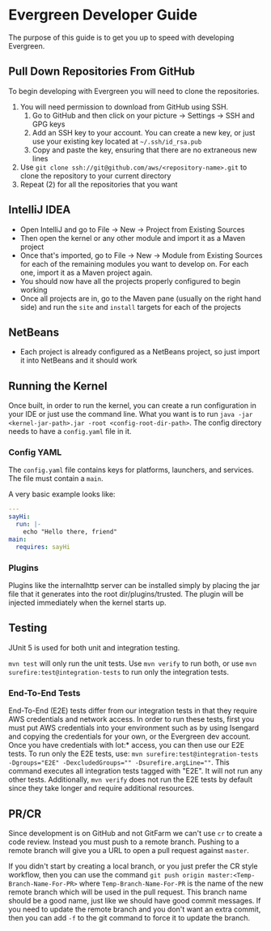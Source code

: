# Evergreen Developer Guide
The purpose of this guide is to get you up to speed with developing Evergreen.

## Pull Down Repositories From GitHub
To begin developing with Evergreen you will need to clone the repositories. 

1. You will need permission to download from GitHub using SSH.
    1. Go to GitHub and then click on your picture -> Settings -> SSH and GPG keys
    2. Add an SSH key to your account. You can create a new key, or just use your existing key located at `~/.ssh/id_rsa.pub`
    3. Copy and paste the key, ensuring that there are no extraneous new lines
2. Use `git clone ssh://git@github.com/aws/<repository-name>.git` to clone the repository to your current directory
3. Repeat (2) for all the repositories that you want

## IntelliJ IDEA
- Open IntelliJ and go to File -> New -> Project from Existing Sources
- Then open the kernel or any other module and import it as a Maven project
- Once that's imported, go to File -> New -> Module from Existing Sources for each of the remaining modules you want to 
develop on. For each one, import it as a Maven project again.
- You should now have all the projects properly configured to begin working
- Once all projects are in, go to the Maven pane (usually on the right hand side) and run the `site` and `install`
targets for each of the projects

## NetBeans
- Each project is already configured as a NetBeans project, so just import it into NetBeans and it should work

## Running the Kernel
Once built, in order to run the kernel, you can create a run configuration in your IDE or just use the command line.
What you want is to run `java -jar <kernel-jar-path>.jar -root <config-root-dir-path>`. The config directory
needs to have a `config.yaml` file in it.

### Config YAML
The `config.yaml` file contains keys for platforms, launchers, and services. The file must contain
a `main`.

A very basic example looks like:

```yaml
---
sayHi:
  run: |-
    echo "Hello there, friend"
main:
  requires: sayHi
```

### Plugins
Plugins like the internalhttp server can be installed simply by placing the jar file that it generates into the
root dir/plugins/trusted. The plugin will be injected immediately when the kernel starts up.


## Testing
JUnit 5 is used for both unit and integration testing.

`mvn test` will only run the unit tests.
Use `mvn verify` to run both, or use `mvn surefire:test@integration-tests` to run only the integration tests.

### End-To-End Tests
End-To-End (E2E) tests differ from our integration tests in that they require AWS credentials and network
access. In order to run these tests, first you must put AWS credentials into your environment such as by using
Isengard and copying the credentials for your own, or the Evergreen dev account. Once you have credentials
with Iot:* access, you can then use our E2E tests. To run only the E2E tests, use:
`mvn surefire:test@integration-tests -Dgroups="E2E" -DexcludedGroups="" -Dsurefire.argLine=""`. This command
executes all integration tests tagged with "E2E". It will not run any other tests. Additionally, `mvn verify` does not
run the E2E tests by default since they take longer and require additional resources.

## PR/CR
Since development is on GitHub and not GitFarm we can't use `cr` to create a code review. Instead you must
push to a remote branch. Pushing to a remote branch will give you a URL to open a pull request against `master`.

If you didn't start by creating a local branch, or you just prefer the CR style workflow, then you can use the command
`git push origin master:<Temp-Branch-Name-For-PR>` where `Temp-Branch-Name-For-PR` is the name of the new remote
branch which will be used in the pull request. This branch name should be a good name, just like we should have
good commit messages. If you need to update the remote branch and you don't want an extra commit, then you can
add `-f` to the git command to force it to update the branch.
